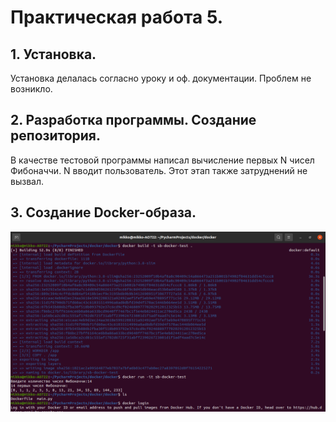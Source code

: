 # Практическая работа 5.
## 1. Установка. 
Установка делалась согласно уроку и оф. документации. Проблем не возникло.

## 2. Разработка программы. Создание репозитория.
В качестве тестовой программы написал вычисление первых N чисел Фибоначчи. N вводит пользователь.
Этот этап также затруднений не вызвал.

## 3. Создание Docker-образа.
![](screenshots/1build.png)
